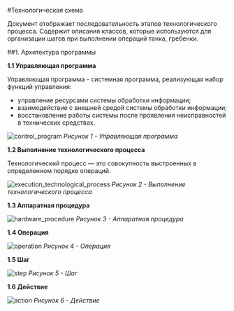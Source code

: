 #Технологическая схема

Документ отображает последовательность этапов технологического процесса. Содержит описания классов, которые используются для организации шагов при выполнении операций танка, гребенки. 

##1. Архитектура программы
  
**1.1 Управляющая программа**

Управляющая программа - системная программа, реализующая набор функций управления:
 - управление ресурсами системы обработки информации; 
 - взаимодействие с внешней средой системы обработки информации; 
 - восстановление работы системы после проявления неисправностей в технических средствах.

![control_program](block_diagram_images/control_program.svg)
*Рисунок 1 - Управляющая программа*

**1.2 Выполнение технологического процесса**

Технологический процесс — это совокупность выстроенных в определенном порядке операций.

![execution_technological_process](block_diagram_images/execution_technological_process.svg)
*Рисунок 2 - Выполнение технологического процесса*

**1.3 Аппаратная процедура**

![hardware_procedure](block_diagram_images/hardware_procedure.svg)
*Рисунок 3 - Аппаратная процедура*

**1.4 Операция**

![operation](block_diagram_images/operation.svg)
*Рисунок 4 - Операция*

**1.5 Шаг**

![step](block_diagram_images/step.svg)
*Рисунок 5 - Шаг*

**1.6 Действие**

![action](block_diagram_images/action.svg)
*Рисунок 6 - Действие*
